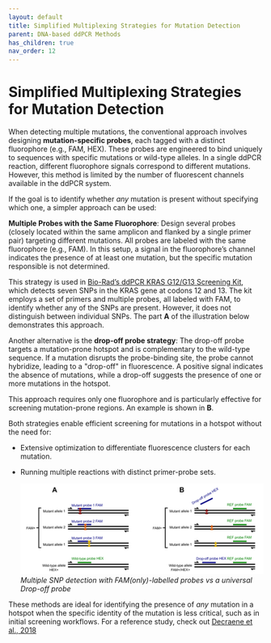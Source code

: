 ```yaml
---
layout: default
title: Simplified Multiplexing Strategies for Mutation Detection
parent: DNA-based ddPCR Methods
has_children: true
nav_order: 12
---
```


# Simplified Multiplexing Strategies for Mutation Detection

When detecting multiple mutations, the conventional approach involves designing **mutation-specific probes**, each tagged with a distinct fluorophore (e.g., FAM, HEX). These probes are engineered to bind uniquely to sequences with specific mutations or wild-type alleles. In a single ddPCR reaction, different fluorophore signals correspond to different mutations. However, this method is limited by the number of fluorescent channels available in the ddPCR system.

If the goal is to identify whether *any* mutation is present without specifying which one, a simpler approach can be used:

**Multiple Probes with the Same Fluorophore**: Design several probes (closely located within the same amplicon and flanked by a single primer pair) targeting different mutations. All probes are labeled with the same fluorophore (e.g., FAM). In this setup, a signal in the fluorophore’s channel indicates the presence of at least one mutation, but the specific mutation responsible is not determined.

This strategy is used in [Bio-Rad’s ddPCR KRAS G12/G13 Screening Kit](<https://www.bio-rad.com/en-se/sku/1863506-ddpcr-kras-g12-g13-screening-kit?ID=1863506>), which detects seven SNPs in the KRAS gene at codons 12 and 13. The kit employs a set of primers and multiple probes, all labeled with FAM, to identify whether any of the SNPs are present. However, it does not distinguish between individual SNPs. The part **A** of the illustration below demonstrates this approach.

Another alternative is the **drop-off probe strategy**: The drop-off probe targets a mutation-prone hotspot and is complementary to the wild-type sequence. If a mutation disrupts the probe-binding site, the probe cannot hybridize, leading to a "drop-off" in fluorescence. A positive signal indicates the absence of mutations, while a drop-off suggests the presence of one or more mutations in the hotspot.

This approach requires only one fluorophore and is particularly effective for screening mutation-prone regions. An example is shown in **B**.

Both strategies enable efficient screening for mutations in a hotspot without the need for:

- Extensive optimization to differentiate fluorescence clusters for each mutation.
- Running multiple reactions with distinct primer-probe sets.

    ![simplified multiplex.png](Simplified%20Multiplexing%20Strategies%20for%20Mutation%20De/simplified_multiplex.png)
    *Multiple SNP detection with FAM(only)-labelled probes vs a universal Drop-off probe*

These methods are ideal for identifying the presence of *any* mutation in a hotspot when the specific identity of the mutation is less critical, such as in initial screening workflows. For a reference study, check out [Decraene et al., 2018](<https://academic.oup.com/clinchem/article-abstract/64/2/317/5608881?redirectedFrom=fulltext&login=false>)
